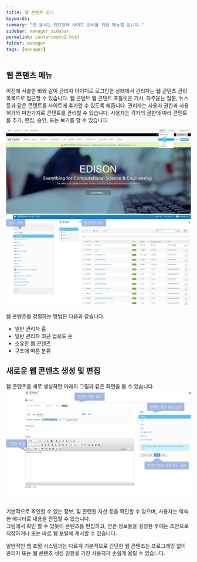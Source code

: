 ```yaml
---
title: 웹 콘텐츠 관리
keywords:
summary: "본 문서는 EDISON 사이트 관리를 위한 매뉴얼 입니다."
sidebar: manager_sidebar
permalink: contentmenu2.html
folder: manager
tags: [manager]
---
```


## 웹 콘텐츠 메뉴
이전에 서술한 바와 같이 관리자 아이디로 로그인한 상태에서 관리자는 웹 콘텐츠 관리 목록으로 접근할 수 있습니다.
웹 콘텐트 웹 콘텐트 포틀릿은 기사, 자주묻는 질문, 뉴스 등과 같은 콘텐트를 사이트에 추가할 수 있도록 해줍니다. 관리자는 사용자 권한과 사용허가와 마찬가지로 콘텐트를 관리할 수 있습니다. 사용자는 각자의 권한에 따라 콘텐트를 추가, 편집, 승인, 또는 보기를 할 수 있습니다.

![capture](/images/manager/managercontent/8.png "로그인 화면")<br>
![capture](/images/manager/managercontent/9.png "로그인 화면")<br>

웹 콘텐츠를 정렬하는 방법은 다음과 같습니다.
- 일반 관리자 홈
- 일반 관리자 최근 업로드 순
- 소유한 웹 콘텐츠
- 구조에 따른 분류


## 새로운 웹 콘텐츠 생성 및 편집
웹 콘텐츠를 새로 생성하면 아래의 그림과 같은 화면을 볼 수 있습니다.<br>
![capture](/images/manager/managercontent/10.png "로그인 화면")<br>

기본적으로 확인할 수 있는 정보, 및 관련된 자산 등을 확인할 수 있으며, 사용자는 익숙한 에디터로 내용을 편집할 수 있습니다.<br>
그림에서 확인 할 수 있듯이 콘텐츠를 편집하고, 연관 정보들을 설정한 후에는 초안으로 저장하거나 또는 바로 웹 포털에 게시할 수 있습니다.

일반적인 웹 포털 시스템과는 다르게 기본적으로 간단한 웹 콘텐츠는 프로그래밍 없이 관리자 또는 웹 콘텐츠 생성 권한을 가진 사용자가 손쉽게 올릴 수 있습니다.
